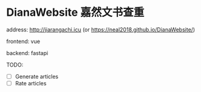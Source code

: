 # DianaWebsite 嘉然文书查重

address: http://jiarangachi.icu (or https://neal2018.github.io/DianaWebsite/)

frontend: vue

backend: fastapi

TODO:

- [ ] Generate articles
- [ ] Rate articles
